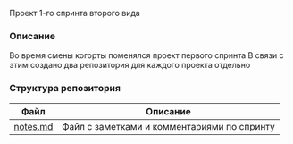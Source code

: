  Проект 1-го спринта второго вида

### Описание
Во время смены когорты поменялся проект первого спринта
В связи с этим создано два репозитория для каждого проекта отдельно

### Структура репозитория

| Файл | Описание |
|----------|----------|
|[notes.md](https://github.com/vkhdk/de-project-sprint-1-1/blob/main/notes.md) | Файл с заметками и комментариями по спринту |